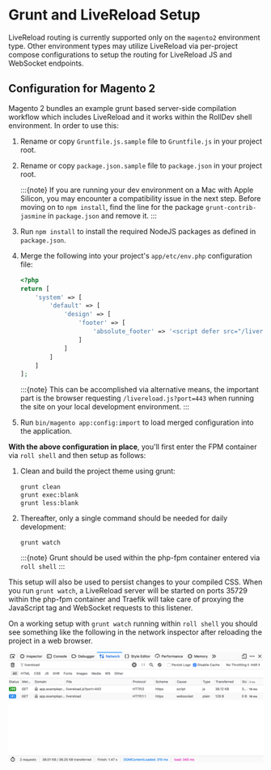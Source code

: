 # Grunt and LiveReload Setup

LiveReload routing is currently supported only on the `magento2` environment type. Other environment types may utilize LiveReload via per-project compose configurations to setup the routing for LiveReload JS and WebSocket endpoints.

## Configuration for Magento 2

Magento 2 bundles an example grunt based server-side compilation workflow which includes LiveReload and it works within the RollDev shell environment. In order to use this:

1. Rename or copy `Gruntfile.js.sample` file to `Gruntfile.js` in your project root.

2. Rename or copy `package.json.sample` file to `package.json` in your project root.

   :::{note}
   If you are running your dev environment on a Mac with Apple Silicon, you may encounter a compatibility issue in the next
   step. Before moving on to `npm install`, find the line for the package `grunt-contrib-jasmine` in `package.json` and
   remove it.
   :::

3. Run `npm install` to install the required NodeJS packages as defined in `package.json`.

4. Merge the following into your project's `app/etc/env.php` configuration file:

   ```php
   <?php
   return [
       'system' => [
           'default' => [
               'design' => [
                   'footer' => [
                       'absolute_footer' => '<script defer src="/livereload.js?port=443"></script>'
                   ]
               ]
           ]
       ]
   ];
   ```

   :::{note}
   This can be accomplished via alternative means, the important part is the browser requesting ``/livereload.js?port=443`` when running the site on your local development environment.
   :::

5. Run `bin/magento app:config:import` to load merged configuration into the application.

**With the above configuration in place**, you'll first enter the FPM container via `roll shell` and then setup as follows:

1. Clean and build the project theme using grunt:

   ```shell
   grunt clean
   grunt exec:blank
   grunt less:blank
   ```

2. Thereafter, only a single command should be needed for daily development:

   ```shell
   grunt watch
   ```

   :::{note}
   Grunt should be used within the php-fpm container entered via ``roll shell``
   :::

This setup will also be used to persist changes to your compiled CSS. When you run `grunt watch`, a LiveReload server will be started on ports 35729 within the php-fpm container and Traefik will take care of proxying the JavaScript tag and WebSocket requests to this listener.

On a working setup with `grunt watch` running within `roll shell` you should see something like the following in the network inspector after reloading the project in a web browser.

![LiveReload Network Requests](screenshots/livereload.png)
